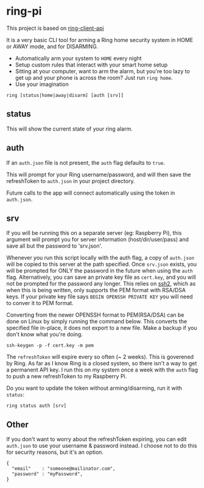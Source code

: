 # ring-pi

This project is based on [ring-client-api](https://www.npmjs.com/package/ring-client-api)

It is a very basic CLI tool for arming a Ring home security system in HOME or AWAY mode, and for DISARMING.

- Automatically arm your system to `HOME` every night
- Setup custom rules that interact with your smart home setup
- Sitting at your computer, want to arm the alarm, but you're too lazy to get up and your phone is across the room?  Just run `ring home`.
- Use your imagination

`ring [status|home|away|disarm] [auth [srv]]`

## status
This will show the current state of your ring alarm.

## auth
If an `auth.json` file is not present, the `auth` flag defaults to `true`.

This will prompt for your Ring username/password, and will then save the refreshToken to `auth.json` in your project directory.

Future calls to the app will connect automatically using the token in `auth.json`.

## srv
If you will be running this on a separate server (eg: Raspberry Pi), this argument will prompt you for server information (host/dir/user/pass) and save all but the password to 'srv.json'.

Whenever you run this script locally with the auth flag, a copy of `auth.json` will be copied to this server at the path specified.  Once `srv.json` exists, you will be prompted for ONLY the password in the future when using the `auth` flag.  Alternatively, you can save an private key file as `cert.key`, and you will not be prompted for the password any longer.  This relies on [ssh2](https://www.npmjs.com/package/ssh2), which as when this is being written, only supports the PEM format with RSA/DSA keys.  If your private key file says `BEGIN OPENSSH PRIVATE KEY` you will need to conver it to PEM format.

Converting from the newer OPENSSH format to PEM(RSA/DSA) can be done on Linux by simply running the command below.  This converts the specified file in-place, it does not export to a new file.  Make a backup if you don't know what you're doing.
```
ssh-keygen -p -f cert.key -m pem
```

The `refreshToken` will expire every so often (~ 2 weeks).  This is goverened by Ring.  As far as I know Ring is a closed system, so there isn't a way to get a permanent API key.  I run this on my system once a week with the `auth` flag to push a new refreshToken to my Raspberry Pi.

Do you want to update the token without arming/disarming, run it with `status`:
```
ring status auth [srv]
```

## Other
If you don't want to worry about the refreshToken expiring, you can edit `auth.json` to use your username & password instead.  I choose not to do this for security reasons, but it's an option.

```
{
  "email"    : "someone@mailinator.com",
  "password" : "myPassword",
}
```